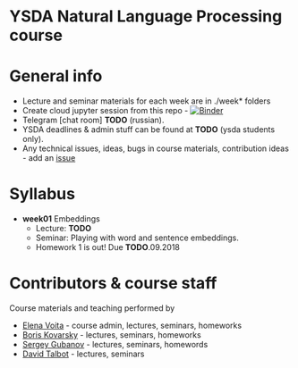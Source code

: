 # YSDA Natural Language Processing course


# General info
* Lecture and seminar materials for each week are in ./week* folders
* Create cloud jupyter session from this repo - [![Binder](https://mybinder.org/badge.svg)](https://mybinder.org/v2/gh/yandexdataschool/nlp_course/master)
* Telegram [chat room] __TODO__ (russian).
* YSDA deadlines & admin stuff can be found at __TODO__ (ysda students only).
* Any technical issues, ideas, bugs in course materials, contribution ideas - add an [issue](https://github.com/yandexdataschool/nlp_course/issues)


# Syllabus
- __week01__ Embeddings
  - Lecture: __TODO__
  - Seminar: Playing with word and sentence embeddings.
  - Homework 1 is out! Due __TODO__.09.2018


# Contributors & course staff
Course materials and teaching performed by
- [Elena Voita](https://github.com/lena-voita) - course admin, lectures, seminars, homeworks
- [Boris Kovarsky](https://github.com/kovarsky) - lectures, seminars, homeworks
- [Sergey Gubanov](https://github.com/esgv) - lectures, seminars, homewords
- [David Talbot](https://www.researchgate.net/scientific-contributions/11410334_David_Talbot) - lectures, seminars


